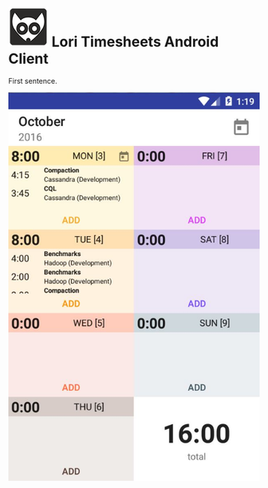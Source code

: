 # ![Lori Timesheets Icon](demo/readme-title-image.png) Lori Timesheets Android Client 
First sentence.

![Main Screen](demo/main-screenshot.JPG)

